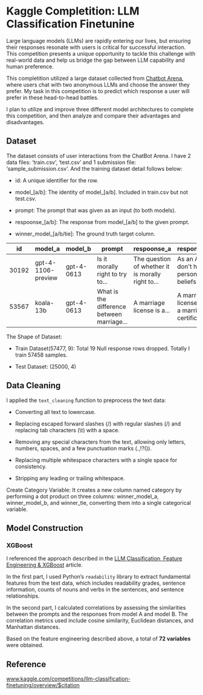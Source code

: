 # Kaggle Completition: LLM Classification Finetunine

Large language models (LLMs) are rapidly entering our lives, but ensuring their responses resonate with users is critical for successful interaction. This competition presents a unique opportunity to tackle this challenge with real-world data and help us bridge the gap between LLM capability and human preference.

This completition utilized a large dataset collected from [Chatbot Arena](https://lmarena.ai), where users chat with two anonymous LLMs and choose the answer they prefer. My task in this competition is to predict which response a user will prefer in these head-to-head battles.

I plan to utilize and improve three different model architectures to complete this competition, and then analyze and compare their advantages and disadvantages.

## Dataset 
The dataset consists of user interactions from the ChatBot Arena. I have 2 data files: ‘train.csv’, ‘test.csv’ and 1 submission file: ‘sample_submission.csv’. And the training dataset detail follows below: 

- id: A unique identifier for the row.

- model_[a/b]: The identity of model_[a/b]. Included in train.csv but not test.csv.

- prompt: The prompt that was given as an input (to both models).

- respoonse_[a/b]: The response from model_[a/b] to the given prompt.

- winner_model_[a/b/tie]: The ground truth target column.


|id    |model_a           |model_b   |prompt                            |respoonse_a                                        |response_b|winner_model_a|winner_model_b|winner_model_tie|
|------|------------------|----------|----------------------------------|---------------------------------------------------|----------|--------------|--------------|--------------|
|30192|gpt-4-1106-preview|gpt-4-0613|Is it morally right to try to...|The question of whether it is morally right to...|As an AI, I don't have personal beliefs or ...|1|0|0|
|53567|koala-13b|gpt-4-0613|What is the difference between marriage...|A marriage license is a...|A marriage license and a marriage certificate...|0|1|0|

The Shape of Dataset: 

- Train Dataset(57477, 9): Total 19 Null response rows dropped. Totally I train 57458 samples.

- Test Dataset: (25000, 4) 


## Data Cleaning
I applied the `text_cleaning` function to preprocess the text data:

  - Converting all text to lowercase.

  - Replacing escaped forward slashes (\/) with regular slashes (/) and replacing tab characters (\t) with a space.
  
  - Removing any special characters from the text, allowing only letters, numbers, spaces, and a few punctuation marks (.,!?()).
  
  - Replacing multiple whitespace characters with a single space for consistency.
  
  - Stripping any leading or trailing whitespace.

Create Category Variable: It creates a new column named category by performing a dot product on three columns: winner_model_a, winner_model_b, and winner_tie, converting them into a single categorical variable.

## Model Construction
### XGBoost
I referenced the approach described in the [LLM Classification, Feature Engineering & XGBoost](https://www.kaggle.com/code/nikhilnb08/llm-classification-feature-engineering-xgboost) article. 

In the first part, I used Python’s `readability` library to extract fundamental features from the text data, which includes readability grades, sentence information, counts of nouns and verbs in the sentences, and sentence relationships. 

In the second part, I calculated correlations by assessing the similarities between the prompts and the responses from model A and model B. The correlation metrics used include cosine similarity, Euclidean distances, and Manhattan distances.

Based on the feature engineering described above, a total of **72 variables** were obtained.


## Reference
www.kaggle.com/competitions/llm-classification-finetuning/overview/$citation
